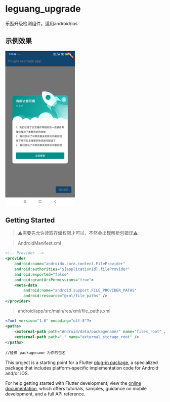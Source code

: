 # leguang_upgrade

乐逛升级检测组件，适用android/ios

## 示例效果

<img src="https://raw.githubusercontent.com/error-code/leguang_upgrade/refs/heads/main/img/1.jpg" width="220"/>

## Getting Started

> ⚠️需要先允许读取存储权限才可以，不然会出现解析包错误⚠️

> AndroidManifest.xml

```xml
<!-- Provider -->
<provider
    android:name="androidx.core.content.FileProvider"
    android:authorities="${applicationId}.fileProvider"
    android:exported="false"
    android:grantUriPermissions="true">
    <meta-data
        android:name="android.support.FILE_PROVIDER_PATHS"
        android:resource="@xml/file_paths" />
</provider>
```

> android/app/src/main/res/xml/file_paths.xml
```xml
<?xml version="1.0" encoding="utf-8"?>
<paths>
    <external-path path="Android/data/packagename/" name="files_root" />
    <external-path path="." name="external_storage_root" />
</paths>

//替换 packagename 为你的包名
```

This project is a starting point for a Flutter
[plug-in package](https://flutter.dev/developing-packages/),
a specialized package that includes platform-specific implementation code for
Android and/or iOS.

For help getting started with Flutter development, view the
[online documentation](https://flutter.dev/docs), which offers tutorials,
samples, guidance on mobile development, and a full API reference.

